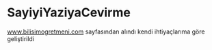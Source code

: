 # SayiyiYaziyaCevirme
www.bilisimogretmeni.com sayfasından alındı kendi ihtiyaçlarıma göre geliştirildi
